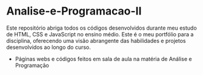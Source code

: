 # Analise-e-Programacao-II
Este repositório abriga todos os códigos desenvolvidos durante meu estudo de HTML, CSS e JavaScript no ensino médio. 
Este é o meu portfólio para a disciplina, oferecendo uma visão abrangente das habilidades e projetos desenvolvidos ao longo do curso.
- Páginas webs e códigos feitos em sala de aula na matéria de Análise e Programação
